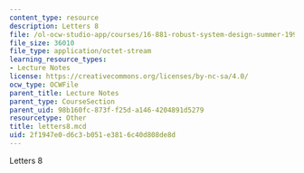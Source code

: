 ```yaml
---
content_type: resource
description: Letters 8
file: /ol-ocw-studio-app/courses/16-881-robust-system-design-summer-1998/2f1947e0d6c3b051e3816c40d808de8d_letters8.mcd
file_size: 36010
file_type: application/octet-stream
learning_resource_types:
- Lecture Notes
license: https://creativecommons.org/licenses/by-nc-sa/4.0/
ocw_type: OCWFile
parent_title: Lecture Notes
parent_type: CourseSection
parent_uid: 98b160fc-873f-f25d-a146-4204891d5279
resourcetype: Other
title: letters8.mcd
uid: 2f1947e0-d6c3-b051-e381-6c40d808de8d
---
```

Letters 8